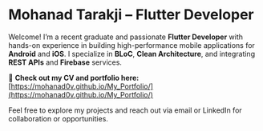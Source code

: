 # Mohanad Tarakji – Flutter Developer

Welcome! I’m a recent graduate and passionate **Flutter Developer** with hands-on experience in building high-performance mobile applications for **Android** and **iOS**. I specialize in **BLoC**, **Clean Architecture**, and integrating **REST APIs** and **Firebase** services.  

💼 **Check out my CV and portfolio here:**  
[https://mohanad0v.github.io/My_Portfolio/](https://mohanad0v.github.io/My_Portfolio/)

Feel free to explore my projects and reach out via email or LinkedIn for collaboration or opportunities.
